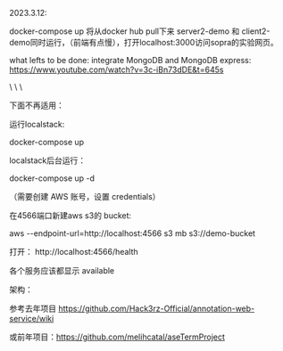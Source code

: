 2023.3.12:

docker-compose up
将从docker hub pull下来 server2-demo 和 client2-demo同时运行，（前端有点慢），打开localhost:3000访问sopra的实验网页。

what lefts to be done:
integrate MongoDB and MongoDB express: https://www.youtube.com/watch?v=3c-iBn73dDE&t=645s


\\
\\
\\





下面不再适用：


运行localstack:

docker-compose up

localstack后台运行：

docker-compose up -d

（需要创建 AWS 账号，设置 credentials）

在4566端口新建aws s3的 bucket:

aws --endpoint-url=http://localhost:4566 s3 mb s3://demo-bucket

打开：
http://localhost:4566/health

各个服务应该都显示 available





架构：

参考去年项目 https://github.com/Hack3rz-Official/annotation-web-service/wiki

或前年项目：https://github.com/melihcatal/aseTermProject

